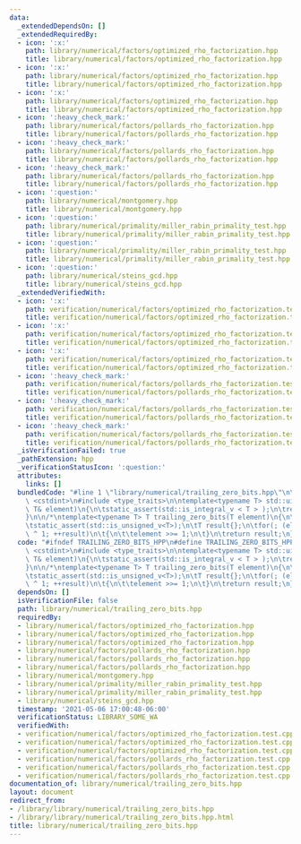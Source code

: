 ```yaml
---
data:
  _extendedDependsOn: []
  _extendedRequiredBy:
  - icon: ':x:'
    path: library/numerical/factors/optimized_rho_factorization.hpp
    title: library/numerical/factors/optimized_rho_factorization.hpp
  - icon: ':x:'
    path: library/numerical/factors/optimized_rho_factorization.hpp
    title: library/numerical/factors/optimized_rho_factorization.hpp
  - icon: ':x:'
    path: library/numerical/factors/optimized_rho_factorization.hpp
    title: library/numerical/factors/optimized_rho_factorization.hpp
  - icon: ':heavy_check_mark:'
    path: library/numerical/factors/pollards_rho_factorization.hpp
    title: library/numerical/factors/pollards_rho_factorization.hpp
  - icon: ':heavy_check_mark:'
    path: library/numerical/factors/pollards_rho_factorization.hpp
    title: library/numerical/factors/pollards_rho_factorization.hpp
  - icon: ':heavy_check_mark:'
    path: library/numerical/factors/pollards_rho_factorization.hpp
    title: library/numerical/factors/pollards_rho_factorization.hpp
  - icon: ':question:'
    path: library/numerical/montgomery.hpp
    title: library/numerical/montgomery.hpp
  - icon: ':question:'
    path: library/numerical/primality/miller_rabin_primality_test.hpp
    title: library/numerical/primality/miller_rabin_primality_test.hpp
  - icon: ':question:'
    path: library/numerical/primality/miller_rabin_primality_test.hpp
    title: library/numerical/primality/miller_rabin_primality_test.hpp
  - icon: ':question:'
    path: library/numerical/steins_gcd.hpp
    title: library/numerical/steins_gcd.hpp
  _extendedVerifiedWith:
  - icon: ':x:'
    path: verification/numerical/factors/optimized_rho_factorization.test.cpp
    title: verification/numerical/factors/optimized_rho_factorization.test.cpp
  - icon: ':x:'
    path: verification/numerical/factors/optimized_rho_factorization.test.cpp
    title: verification/numerical/factors/optimized_rho_factorization.test.cpp
  - icon: ':x:'
    path: verification/numerical/factors/optimized_rho_factorization.test.cpp
    title: verification/numerical/factors/optimized_rho_factorization.test.cpp
  - icon: ':heavy_check_mark:'
    path: verification/numerical/factors/pollards_rho_factorization.test.cpp
    title: verification/numerical/factors/pollards_rho_factorization.test.cpp
  - icon: ':heavy_check_mark:'
    path: verification/numerical/factors/pollards_rho_factorization.test.cpp
    title: verification/numerical/factors/pollards_rho_factorization.test.cpp
  - icon: ':heavy_check_mark:'
    path: verification/numerical/factors/pollards_rho_factorization.test.cpp
    title: verification/numerical/factors/pollards_rho_factorization.test.cpp
  _isVerificationFailed: true
  _pathExtension: hpp
  _verificationStatusIcon: ':question:'
  attributes:
    links: []
  bundledCode: "#line 1 \"library/numerical/trailing_zero_bits.hpp\"\n\n\n\n#include\
    \ <cstdint>\n#include <type_traits>\n\ntemplate<typename T> std::uint64_t trailing_zero_bits(const\
    \ T& element)\n{\n\tstatic_assert(std::is_integral_v < T > );\n\treturn __builtin_ctzll(element);\n\
    }\n\n/*\ntemplate<typename T> T trailing_zero_bits(T element)\n{\n\tstatic_assert(std::is_integral_v<T>);\n\
    \tstatic_assert(std::is_unsigned_v<T>);\n\tT result{};\n\tfor(; (element & 1)\
    \ ^ 1; ++result)\n\t{\n\t\telement >>= 1;\n\t}\n\treturn result;\n}\n*/\n\n\n"
  code: "#ifndef TRAILING_ZERO_BITS_HPP\n#define TRAILING_ZERO_BITS_HPP\n\n#include\
    \ <cstdint>\n#include <type_traits>\n\ntemplate<typename T> std::uint64_t trailing_zero_bits(const\
    \ T& element)\n{\n\tstatic_assert(std::is_integral_v < T > );\n\treturn __builtin_ctzll(element);\n\
    }\n\n/*\ntemplate<typename T> T trailing_zero_bits(T element)\n{\n\tstatic_assert(std::is_integral_v<T>);\n\
    \tstatic_assert(std::is_unsigned_v<T>);\n\tT result{};\n\tfor(; (element & 1)\
    \ ^ 1; ++result)\n\t{\n\t\telement >>= 1;\n\t}\n\treturn result;\n}\n*/\n\n#endif"
  dependsOn: []
  isVerificationFile: false
  path: library/numerical/trailing_zero_bits.hpp
  requiredBy:
  - library/numerical/factors/optimized_rho_factorization.hpp
  - library/numerical/factors/optimized_rho_factorization.hpp
  - library/numerical/factors/optimized_rho_factorization.hpp
  - library/numerical/factors/pollards_rho_factorization.hpp
  - library/numerical/factors/pollards_rho_factorization.hpp
  - library/numerical/factors/pollards_rho_factorization.hpp
  - library/numerical/montgomery.hpp
  - library/numerical/primality/miller_rabin_primality_test.hpp
  - library/numerical/primality/miller_rabin_primality_test.hpp
  - library/numerical/steins_gcd.hpp
  timestamp: '2021-05-06 17:00:48-06:00'
  verificationStatus: LIBRARY_SOME_WA
  verifiedWith:
  - verification/numerical/factors/optimized_rho_factorization.test.cpp
  - verification/numerical/factors/optimized_rho_factorization.test.cpp
  - verification/numerical/factors/optimized_rho_factorization.test.cpp
  - verification/numerical/factors/pollards_rho_factorization.test.cpp
  - verification/numerical/factors/pollards_rho_factorization.test.cpp
  - verification/numerical/factors/pollards_rho_factorization.test.cpp
documentation_of: library/numerical/trailing_zero_bits.hpp
layout: document
redirect_from:
- /library/library/numerical/trailing_zero_bits.hpp
- /library/library/numerical/trailing_zero_bits.hpp.html
title: library/numerical/trailing_zero_bits.hpp
---
```

